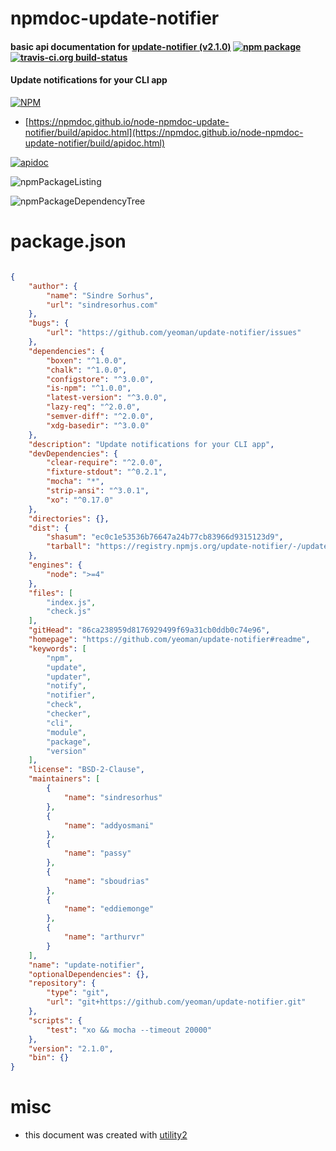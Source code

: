 # npmdoc-update-notifier

#### basic api documentation for  [update-notifier (v2.1.0)](https://github.com/yeoman/update-notifier#readme)  [![npm package](https://img.shields.io/npm/v/npmdoc-update-notifier.svg?style=flat-square)](https://www.npmjs.org/package/npmdoc-update-notifier) [![travis-ci.org build-status](https://api.travis-ci.org/npmdoc/node-npmdoc-update-notifier.svg)](https://travis-ci.org/npmdoc/node-npmdoc-update-notifier)

#### Update notifications for your CLI app

[![NPM](https://nodei.co/npm/update-notifier.png?downloads=true&downloadRank=true&stars=true)](https://www.npmjs.com/package/update-notifier)

- [https://npmdoc.github.io/node-npmdoc-update-notifier/build/apidoc.html](https://npmdoc.github.io/node-npmdoc-update-notifier/build/apidoc.html)

[![apidoc](https://npmdoc.github.io/node-npmdoc-update-notifier/build/screenCapture.buildCi.browser.%252Ftmp%252Fbuild%252Fapidoc.html.png)](https://npmdoc.github.io/node-npmdoc-update-notifier/build/apidoc.html)

![npmPackageListing](https://npmdoc.github.io/node-npmdoc-update-notifier/build/screenCapture.npmPackageListing.svg)

![npmPackageDependencyTree](https://npmdoc.github.io/node-npmdoc-update-notifier/build/screenCapture.npmPackageDependencyTree.svg)



# package.json

```json

{
    "author": {
        "name": "Sindre Sorhus",
        "url": "sindresorhus.com"
    },
    "bugs": {
        "url": "https://github.com/yeoman/update-notifier/issues"
    },
    "dependencies": {
        "boxen": "^1.0.0",
        "chalk": "^1.0.0",
        "configstore": "^3.0.0",
        "is-npm": "^1.0.0",
        "latest-version": "^3.0.0",
        "lazy-req": "^2.0.0",
        "semver-diff": "^2.0.0",
        "xdg-basedir": "^3.0.0"
    },
    "description": "Update notifications for your CLI app",
    "devDependencies": {
        "clear-require": "^2.0.0",
        "fixture-stdout": "^0.2.1",
        "mocha": "*",
        "strip-ansi": "^3.0.1",
        "xo": "^0.17.0"
    },
    "directories": {},
    "dist": {
        "shasum": "ec0c1e53536b76647a24b77cb83966d9315123d9",
        "tarball": "https://registry.npmjs.org/update-notifier/-/update-notifier-2.1.0.tgz"
    },
    "engines": {
        "node": ">=4"
    },
    "files": [
        "index.js",
        "check.js"
    ],
    "gitHead": "86ca238959d8176929499f69a31cb0ddb0c74e96",
    "homepage": "https://github.com/yeoman/update-notifier#readme",
    "keywords": [
        "npm",
        "update",
        "updater",
        "notify",
        "notifier",
        "check",
        "checker",
        "cli",
        "module",
        "package",
        "version"
    ],
    "license": "BSD-2-Clause",
    "maintainers": [
        {
            "name": "sindresorhus"
        },
        {
            "name": "addyosmani"
        },
        {
            "name": "passy"
        },
        {
            "name": "sboudrias"
        },
        {
            "name": "eddiemonge"
        },
        {
            "name": "arthurvr"
        }
    ],
    "name": "update-notifier",
    "optionalDependencies": {},
    "repository": {
        "type": "git",
        "url": "git+https://github.com/yeoman/update-notifier.git"
    },
    "scripts": {
        "test": "xo && mocha --timeout 20000"
    },
    "version": "2.1.0",
    "bin": {}
}
```



# misc
- this document was created with [utility2](https://github.com/kaizhu256/node-utility2)
